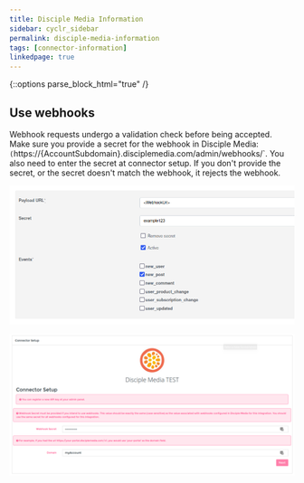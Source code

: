 ```yaml
---
title: Disciple Media Information
sidebar: cyclr_sidebar
permalink: disciple-media-information
tags: [connector-information]
linkedpage: true
---
```

{::options parse_block_html="true" /}
<section class="card">

## Use webhooks

Webhook requests undergo a validation check before being accepted. Make sure you provide a secret for the webhook in Disciple Media: `(`https://<span>{AccountSubdomain}.</span>disciplemedia.com/admin/webhooks/`. You also need to enter the secret at connector setup. If you don't provide the secret, or the secret doesn't match the webhook, it rejects the webhook.

![disciple webhook setup](./images/disciple_webhook_1.png)

![connector setup](./images/disciple_webhook_2.png)

</section>
